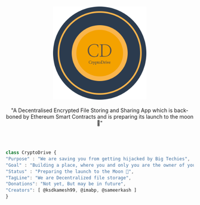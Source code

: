 <p align="center">
<img src="./docs/assets/logo.png" height="250px"  />
  <br/><br/>
"A Decentralised Encrypted File Storing and Sharing App which is back-boned by Ethereum Smart Contracts and is preparing its launch to the moon 🚀"
</p>
<br/><br/>


```js
class CryptoDrive {
"Purpose" : "We are saving you from getting hijacked by Big Techies", 
"Goal" : "Building a place, where you and only you are the owner of your file.",
"Status" : "Preparing the launch to the Moon 🚀",
"TagLine": "We are Decentralized file storage",
"Donations": "Not yet, But may be in future",
"Creators": [ @ksdkamesh99, @imabp, @sameerkash ]
}
```
